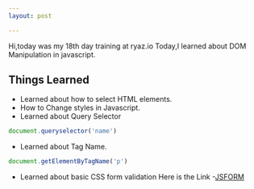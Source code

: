 ```yaml
---
layout: post

---
```

Hi,today was my 18th day training at ryaz.io 
Today,I learned about DOM Manipulation in javascript.
## Things Learned
* Learned about how to select HTML elements.
* How to Change styles in Javascript.
* Learned about Query Selector
```javascript
document.queryselector('name')
``` 
* Learned about Tag Name.
```javascript
document.getElementByTagName('p')
```
* Learned about basic CSS form validation
Here is the Link -[JSFORM](https://javascriptrepo.vercel.app/)

